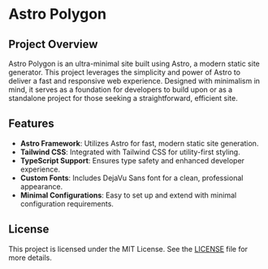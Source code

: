# Astro Polygon

## Project Overview

Astro Polygon is an ultra-minimal site built using Astro, a modern static site generator. This project leverages the simplicity and power of Astro to deliver a fast and responsive web experience. Designed with minimalism in mind, it serves as a foundation for developers to build upon or as a standalone project for those seeking a straightforward, efficient site.

## Features

- **Astro Framework**: Utilizes Astro for fast, modern static site generation.
- **Tailwind CSS**: Integrated with Tailwind CSS for utility-first styling.
- **TypeScript Support**: Ensures type safety and enhanced developer experience.
- **Custom Fonts**: Includes DejaVu Sans font for a clean, professional appearance.
- **Minimal Configurations**: Easy to set up and extend with minimal configuration requirements.


## License

This project is licensed under the MIT License. See the [LICENSE](https://github.com/tim-green/astro-polygon/blob/main/LICENSE) file for more details.